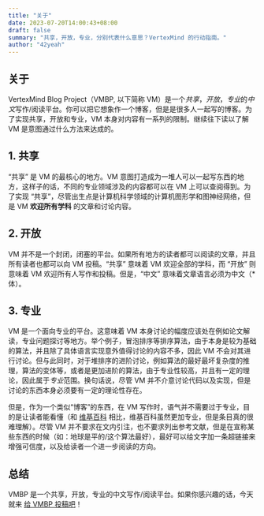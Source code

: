 ```yaml
---
title: "关于"
date: 2023-07-20T14:00:43+08:00
draft: false
summary: "共享，开放，专业，分别代表什么意思？VertexMind 的行动指南。"
author: "42yeah"
---
```


## 关于

VertexMind Blog Project（VMBP, 以下简称 VM）是一个*共享*，*开放*，*专业*的*中文*写作/阅读平台。你可以把它想象作一个博客，但是是很多人一起写的博客。为了实现共享，开放和专业，VM 本身对内容有一系列的限制。继续往下读以了解 VM 是意图通过什么方法来达成的。

## 1. 共享

“共享” 是 VM 的最核心的地方。VM 意图打造成为一堆人可以一起写东西的地方，这样子的话，不同的专业领域涉及的内容都可以在 VM 上可以查阅得到。为了实现 “共享”，尽管出生点是计算机科学领域的计算机图形学和图神经网络，但是 VM **欢迎所有学科** 的文章和讨论内容。

## 2. 开放

VM 并不是一个封闭，闭塞的平台。如果所有地方的读者都可以阅读的文章，并且所有读者也都可以向 VM 投稿。“共享” 意味着 VM 欢迎全部的学科，而 “开放” 则意味着 VM 欢迎所有人写作和投稿。但是，“中文” 意味着文章语言必须为中文（* 体）。

## 3. 专业

VM 是一个面向专业的平台。这意味着 VM 本身讨论的幅度应该处在例如论文解读，专业问题探讨等地方。举个例子，冒泡排序等排序算法，由于本身是较为基础的算法，并且除了具体语言实现意外值得讨论的内容不多，因此 VM 不会对其进行讨论。但与此同时，对于堆排序的进阶讨论，例如算法的最好最坏复杂度的推理，算法的变体等，或者是更加进阶的算法，由于专业性较高，并且有一定的理论，因此属于*专业*范围。换句话说，尽管 VM 并不介意讨论代码以及实现，但是讨论的东西本身必须要有一定的理论性存在。

但是，作为一个类似“博客”的东西，在 VM 写作时，语气并不需要过于专业，目的是让读者能看懂（和 [维基百科](https://zh.wikipedia.org/wiki/%E5%B9%B3%E5%9D%87%E7%BB%9D%E5%AF%B9%E8%AF%AF%E5%B7%AE) 相比，维基百科虽然更加专业，但是条目真的很难理解）。尽管 VM 并不要求在文内引注，也不要求列出参考文献，但是在宣称某些东西的时候（如：地球是平的/这个算法最好），最好可以给文字加一条超链接来增强可信度，以及给读者一个进一步阅读的方向。

## 总结

VMBP 是一个共享，开放，专业的中文写作/阅读平台。如果你感兴趣的话，今天就来 [给 VMBP 投稿吧](mailto:hey@42yeah.is)！
